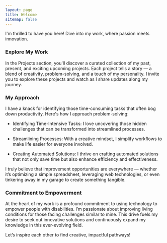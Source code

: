 ```yaml
---
layout: page
title: Welcome
sitemap: false
---
```

I'm thrilled to have you here! Dive into my work, where passion meets innovation.

### Explore My Work
In the Projects section, you'll discover a curated collection of my past, present, and exciting upcoming projects. Each project tells a story — a blend of creativity, problem-solving, and a touch of my personality. I invite you to explore these projects and watch as I share updates along my journey.

### My Approach
I have a knack for identifying those time-consuming tasks that often bog down productivity. Here's how I approach problem-solving:

- Identifying Time-Intensive Tasks: I love uncovering those hidden challenges that can be transformed into streamlined processes.

- Streamlining Processes: With a creative mindset, I simplify workflows to make life easier for everyone involved.

- Creating Automated Solutions: I thrive on crafting automated solutions that not only save time but also enhance efficiency and effectiveness.

I truly believe that improvement opportunities are everywhere — whether it’s optimizing a simple spreadsheet, leveraging web technologies, or even tinkering away in my garage to create something tangible.

### Commitment to Empowerment
At the heart of my work is a profound commitment to using technology to empower people with disabilities. I’m passionate about improving living conditions for those facing challenges similar to mine. This drive fuels my desire to seek out innovative solutions and continuously expand my knowledge in this ever-evolving field.

Let’s inspire each other to find creative, impactful pathways!


